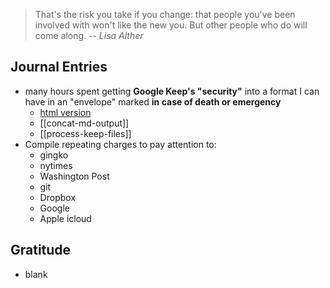 > That's the risk you take if you change: that people you've been involved with won't like the new you. But other people who do will come along.
> -- <cite>Lisa Alther</cite>
## Journal Entries
-  many hours spent getting **Google Keep's "security"** into a format I can have in an "envelope" marked **in case of death or emergency**
	- [html version](assets/concat-md-output.html)
	- [[concat-md-output]]
	- [[process-keep-files]]
- Compile repeating charges to pay attention to:
	- gingko
	- nytimes
	- Washington Post
	- git
	- Dropbox
	- Google
	- Apple icloud

## Gratitude
- blank


